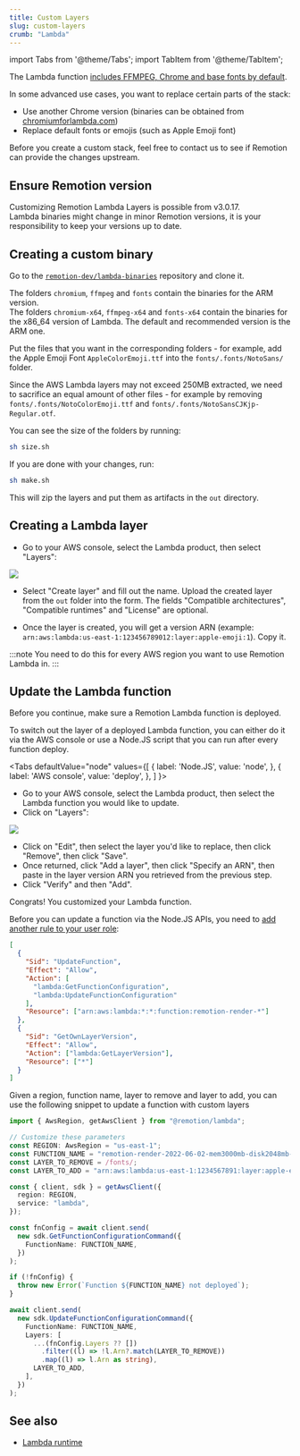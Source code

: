 ```yaml
---
title: Custom Layers
slug: custom-layers
crumb: "Lambda"
---
```


import Tabs from '@theme/Tabs';
import TabItem from '@theme/TabItem';

The Lambda function [includes FFMPEG, Chrome and base fonts by default](/docs/lambda/runtime).

In some advanced use cases, you want to replace certain parts of the stack:

- Use another Chrome version (binaries can be obtained from [chromiumforlambda.com](https://www.chromiumforlambda.com))
- Replace default fonts or emojis (such as Apple Emoji font)

Before you create a custom stack, feel free to contact us to see if Remotion can provide the changes upstream.

## Ensure Remotion version

Customizing Remotion Lambda Layers is possible from v3.0.17.  
Lambda binaries might change in minor Remotion versions, it is your responsibility to keep your versions up to date.

## Creating a custom binary

Go to the [`remotion-dev/lambda-binaries`](https://github.com/remotion-dev/lambda-binaries) repository and clone it.

The folders `chromium`, `ffmpeg` and `fonts` contain the binaries for the ARM version.  
The folders `chromium-x64`, `ffmpeg-x64` and `fonts-x64` contain the binaries for the x86_64 version of Lambda.
The default and recommended version is the ARM one.

Put the files that you want in the corresponding folders - for example, add the Apple Emoji Font `AppleColorEmoji.ttf` into the `fonts/.fonts/NotoSans/` folder.

Since the AWS Lambda layers may not exceed 250MB extracted, we need to sacrifice an equal amount of other files - for example by removing `fonts/.fonts/NotoColorEmoji.ttf` and `fonts/.fonts/NotoSansCJKjp-Regular.otf`.

You can see the size of the folders by running:

```bash
sh size.sh
```

If you are done with your changes, run:

```bash
sh make.sh
```

This will zip the layers and put them as artifacts in the `out` directory.

## Creating a Lambda layer

- Go to your AWS console, select the Lambda product, then select "Layers":

<img src="/img/lambda-layers-console.png" />

- Select "Create layer" and fill out the name. Upload the created layer from the `out` folder into the form. The fields "Compatible architectures", "Compatible runtimes" and "License" are optional.

- Once the layer is created, you will get a version ARN (example: `arn:aws:lambda:us-east-1:123456789012:layer:apple-emoji:1`). Copy it.

:::note
You need to do this for every AWS region you want to use Remotion Lambda in.
:::

## Update the Lambda function

Before you continue, make sure a Remotion Lambda function is deployed.

To switch out the layer of a deployed Lambda function, you can either do it via the AWS console or use a Node.JS script that you can run after every function deploy.

<Tabs
defaultValue="node"
values={[
{ label: 'Node.JS', value: 'node', },
{ label: 'AWS console', value: 'deploy', },
]
}>
<TabItem value="deploy">

- Go to your AWS console, select the Lambda product, then select the Lambda function you would like to update.
- Click on "Layers":

<img src="/img/lambda-single-layer.png" />

- Click on "Edit", then select the layer you'd like to replace, then click "Remove", then click "Save".
- Once returned, click "Add a layer", then click "Specify an ARN", then paste in the layer version ARN you retrieved from the previous step.
- Click "Verify" and then "Add".

Congrats! You customized your Lambda function.

</TabItem>
<TabItem value="node">

Before you can update a function via the Node.JS APIs, you need to [add another rule to your user role](/docs/lambda/setup#5-add-permissions-to-your-user):

```json
[
  {
    "Sid": "UpdateFunction",
    "Effect": "Allow",
    "Action": [
      "lambda:GetFunctionConfiguration",
      "lambda:UpdateFunctionConfiguration"
    ],
    "Resource": ["arn:aws:lambda:*:*:function:remotion-render-*"]
  },
  {
    "Sid": "GetOwnLayerVersion",
    "Effect": "Allow",
    "Action": ["lambda:GetLayerVersion"],
    "Resource": ["*"]
  }
]
```

Given a region, function name, layer to remove and layer to add, you can use the following snippet to update a function with custom layers

```ts
import { AwsRegion, getAwsClient } from "@remotion/lambda";

// Customize these parameters
const REGION: AwsRegion = "us-east-1";
const FUNCTION_NAME = "remotion-render-2022-06-02-mem3000mb-disk2048mb-120sec";
const LAYER_TO_REMOVE = /fonts/;
const LAYER_TO_ADD = "arn:aws:lambda:us-east-1:1234567891:layer:apple-emoji:1";

const { client, sdk } = getAwsClient({
  region: REGION,
  service: "lambda",
});

const fnConfig = await client.send(
  new sdk.GetFunctionConfigurationCommand({
    FunctionName: FUNCTION_NAME,
  })
);

if (!fnConfig) {
  throw new Error(`Function ${FUNCTION_NAME} not deployed`);
}

await client.send(
  new sdk.UpdateFunctionConfigurationCommand({
    FunctionName: FUNCTION_NAME,
    Layers: [
      ...(fnConfig.Layers ?? [])
        .filter((l) => !l.Arn?.match(LAYER_TO_REMOVE))
        .map((l) => l.Arn as string),
      LAYER_TO_ADD,
    ],
  })
);
```

</TabItem>
</Tabs>

## See also

- [Lambda runtime](/docs/lambda/runtime)
